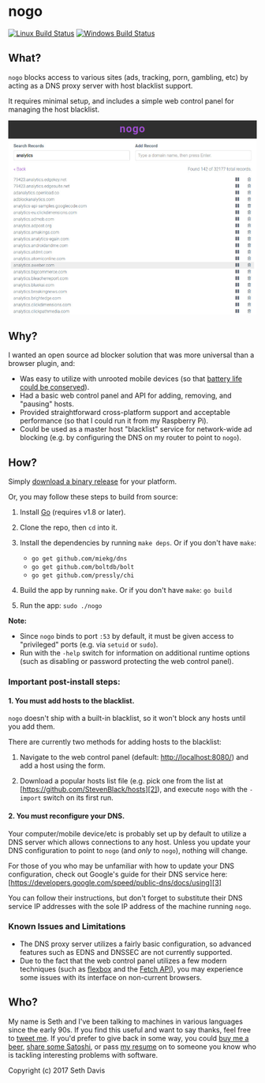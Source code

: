 # nogo

[![Linux Build Status](https://img.shields.io/travis/seedifferently/nogo.svg?style=flat-square&label=linux+build)](https://travis-ci.org/seedifferently/nogo)
[![Windows Build Status](https://img.shields.io/appveyor/ci/seedifferently/nogo.svg?style=flat-square&label=windows+build)](https://ci.appveyor.com/project/seedifferently/nogo)


## What?

`nogo` blocks access to various sites (ads, tracking, porn, gambling, etc) by
acting as a DNS proxy server with host blacklist support.

It requires minimal setup, and includes a simple web control panel for managing
the host blacklist.

![Screenshot](./screenshot.jpg?raw=true)


## Why?

I wanted an open source ad blocker solution that was more universal than a
browser plugin, and:

* Was easy to utilize with unrooted mobile devices (so that [battery life could
  be conserved][1]).
* Had a basic web control panel and API for adding, removing, and "pausing"
  hosts.
* Provided straightforward cross-platform support and acceptable performance (so
  that I could run it from my Raspberry Pi).
* Could be used as a master host "blacklist" service for network-wide ad
  blocking (e.g. by configuring the DNS on my router to point to `nogo`).

[1]: https://lifehacker.com/ad-blockers-on-mobile-can-reduce-battery-drain-by-up-to-1764344384


## How?

Simply [download a binary release](https://github.com/seedifferently/nogo/releases)
for your platform.

Or, you may follow these steps to build from source:

1. Install [Go](https://golang.org/doc/install) (requires v1.8 or later).

2. Clone the repo, then `cd` into it.

3. Install the dependencies by running `make deps`. Or if you don't have `make`:
    * `go get github.com/miekg/dns`
    * `go get github.com/boltdb/bolt`
    * `go get github.com/pressly/chi`

4. Build the app by running `make`. Or if you don't have `make`: `go build`

5. Run the app: `sudo ./nogo`

**Note:**

* Since `nogo` binds to port `:53` by default, it must be given access to
  "privileged" ports (e.g. via `setuid` or `sudo`).
* Run with the `-help` switch for information on additional runtime options
  (such as disabling or password protecting the web control panel).


### Important post-install steps:

#### 1. You must add hosts to the blacklist.

`nogo` doesn't ship with a built-in blacklist, so it won't block any hosts until
you add them.

There are currently two methods for adding hosts to the blacklist:

1. Navigate to the web control panel (default: [http://localhost:8080/][1]) and
   add a host using the form.

2. Download a popular hosts list file (e.g. pick one from the list at
   [https://github.com/StevenBlack/hosts][2]), and execute `nogo` with the
   `-import` switch on its first run.


#### 2. You must reconfigure your DNS.

Your computer/mobile device/etc is probably set up by default to utilize a DNS
server which allows connections to any host. Unless you update your DNS
configuration to point to `nogo` (and *only* to `nogo`), nothing will change.

For those of you who may be unfamiliar with how to update your DNS
configuration, check out Google's guide for their DNS service here:
[https://developers.google.com/speed/public-dns/docs/using][3]

You can follow their instructions, but don't forget to substitute their DNS
service IP addresses with the sole IP address of the machine running `nogo`.

[1]: http://localhost:8080/
[2]: https://github.com/StevenBlack/hosts
[3]: https://developers.google.com/speed/public-dns/docs/using


### Known Issues and Limitations

* The DNS proxy server utilizes a fairly basic configuration, so advanced
  features such as EDNS and DNSSEC are not currently supported.
* Due to the fact that the web control panel utilizes a few modern techniques
  (such as [flexbox][1] and the [Fetch API][2]), you may experience some issues
  with its interface on non-current browsers.

[1]: https://developer.mozilla.org/en-US/docs/Web/CSS/CSS_Flexible_Box_Layout/Using_CSS_flexible_boxes
[2]: https://developer.mozilla.org/en-US/docs/Web/API/Fetch_API


## Who?

My name is Seth and I've been talking to machines in various languages since the
early 90s. If you find this useful and want to say thanks, feel free to
[tweet me][1]. If you'd prefer to give back in some way, you could
[buy me a beer][2], [share some Satoshi][3], or pass [my resume][4] on to
someone you know who is tackling interesting problems with software.

[1]: https://twitter.com/seedifferently
[2]: https://paypal.me/seedifferently
[3]: https://coinbase.com/seedifferently
[4]: https://resume.sethdavis.name


Copyright (c) 2017 Seth Davis